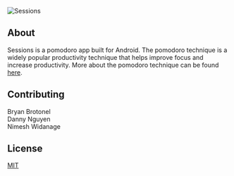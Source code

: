 ![Sessions](https://i.imgur.com/PnRxysS.png)

## About

Sessions is a pomodoro app built for Android. The pomodoro technique is a widely popular productivity technique that helps improve focus and increase productivity. More about the pomodoro technique can be found [here](https://medium.com/personal-growth-lab/7-easy-steps-to-use-the-pomodoro-technique-for-increased-focus-productivity-de33bd1dcf0d).

## Contributing

Bryan Brotonel  
Danny Nguyen  
Nimesh Widanage  

## License
[MIT](https://choosealicense.com/licenses/mit/)